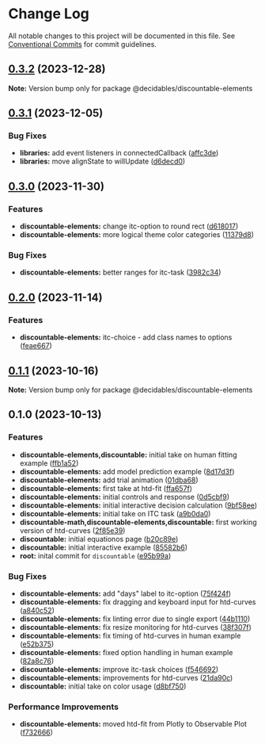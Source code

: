 # Change Log

All notable changes to this project will be documented in this file.
See [Conventional Commits](https://conventionalcommits.org) for commit guidelines.

## [0.3.2](https://github.com/decidables/decidables/compare/@decidables/discountable-elements@0.3.1...@decidables/discountable-elements@0.3.2) (2023-12-28)

**Note:** Version bump only for package @decidables/discountable-elements





## [0.3.1](https://github.com/decidables/decidables/compare/@decidables/discountable-elements@0.3.0...@decidables/discountable-elements@0.3.1) (2023-12-05)


### Bug Fixes

* **libraries:** add event listeners in connectedCallback ([affc3de](https://github.com/decidables/decidables/commit/affc3de94ad40a3811ae8d710dbc2461ce492251))
* **libraries:** move alignState to willUpdate ([d6decd0](https://github.com/decidables/decidables/commit/d6decd07b9430ddf858d9996869f23b987c44b42))



## [0.3.0](https://github.com/decidables/decidables/compare/@decidables/discountable-elements@0.2.0...@decidables/discountable-elements@0.3.0) (2023-11-30)


### Features

* **discountable-elements:** change itc-option to round rect ([d618017](https://github.com/decidables/decidables/commit/d6180173506947ccac2aac4373a961a75ea591fb))
* **discountable-elements:** more logical theme color categories ([11379d8](https://github.com/decidables/decidables/commit/11379d8ee4c6ea891fc6adc4455cc677d2f1b659))


### Bug Fixes

* **discountable-elements:** better ranges for itc-task ([3982c34](https://github.com/decidables/decidables/commit/3982c34ed9f51aac3c96fbac225c6d0f79edee4b))



## [0.2.0](https://github.com/decidables/decidables/compare/@decidables/discountable-elements@0.1.1...@decidables/discountable-elements@0.2.0) (2023-11-14)


### Features

* **discountable-elements:** itc-choice - add class names to options ([feae667](https://github.com/decidables/decidables/commit/feae6674c9c536fa263963bd3dce698a01b3de3f))



## [0.1.1](https://github.com/decidables/decidables/compare/@decidables/discountable-elements@0.1.0...@decidables/discountable-elements@0.1.1) (2023-10-16)

**Note:** Version bump only for package @decidables/discountable-elements





## 0.1.0 (2023-10-13)


### Features

* **discountable-elements,discountable:** initial take on human fitting example ([ffb1a52](https://github.com/decidables/decidables/commit/ffb1a52f1ebdbb229fd88045028122255dbc4c3c))
* **discountable-elements:** add model prediction example ([8d17d3f](https://github.com/decidables/decidables/commit/8d17d3f9c645c86cd28badb3a8cc0f150ca5fe59))
* **discountable-elements:** add trial animation ([01dba68](https://github.com/decidables/decidables/commit/01dba68671f1d70cc8c456a6300fc965f9ee0c34))
* **discountable-elements:** first take at htd-fit ([ffa657f](https://github.com/decidables/decidables/commit/ffa657fe6b34cb0473c7262246547ee0f02701bf))
* **discountable-elements:** initial controls and response ([0d5cbf9](https://github.com/decidables/decidables/commit/0d5cbf92c6759674aa691f4e9f4e83ba9b117fee))
* **discountable-elements:** initial interactive decision calculation ([9bf58ee](https://github.com/decidables/decidables/commit/9bf58ee2752ac4b8750099cc357b25da8b9a3968))
* **discountable-elements:** initial take on ITC task ([a9b0da0](https://github.com/decidables/decidables/commit/a9b0da0a8af35e7fe4a4c5733969db559d137156))
* **discountable-math,discountable-elements,discountable:** first working version of htd-curves ([2f85e39](https://github.com/decidables/decidables/commit/2f85e39d21ae6bc4e64b12c879a145d87de406cb))
* **discountable:** initial equationos page ([b20c89e](https://github.com/decidables/decidables/commit/b20c89e9ba26cdb56fa8c505492fdf18cefe5cdd))
* **discountable:** initial interactive example ([85582b6](https://github.com/decidables/decidables/commit/85582b6c620ef89a7f1a452ce5bef61e73879c3d))
* **root:** inital commit for `discountable` ([e95b99a](https://github.com/decidables/decidables/commit/e95b99a597d7f9a48572b8a400e5f6910439d3e5))


### Bug Fixes

* **discountable-elements:** add "days" label to itc-option ([75f424f](https://github.com/decidables/decidables/commit/75f424fed07b6227cfd104f2f2a084c473802270))
* **discountable-elements:** fix dragging and keyboard input for htd-curves ([a840c52](https://github.com/decidables/decidables/commit/a840c52fabc9425fa164715570a79783eb9ff0ef))
* **discountable-elements:** fix linting error due to single export ([44b1110](https://github.com/decidables/decidables/commit/44b1110e49a702772805853d70a93883b8ca3b45))
* **discountable-elements:** fix resize monitoring for htd-curves ([38f307f](https://github.com/decidables/decidables/commit/38f307f23620759578d4322e6fdb358d296b3b07))
* **discountable-elements:** fix timing of htd-curves in human example ([e52b375](https://github.com/decidables/decidables/commit/e52b3750b607de912748656d1f8a77f611eefe8b))
* **discountable-elements:** fixed option handling in human example ([82a8c76](https://github.com/decidables/decidables/commit/82a8c76a519c8a82cc73efd0e74a703dbfaecbb2))
* **discountable-elements:** improve itc-task choices ([f546692](https://github.com/decidables/decidables/commit/f5466920ef365b6b1472841c4cea8250402b773e))
* **discountable-elements:** improvements for htd-curves ([21da90c](https://github.com/decidables/decidables/commit/21da90c2d0f760bd26f0c15333bfb2cf785e51d9))
* **discountable:** initial take on color usage ([d8bf750](https://github.com/decidables/decidables/commit/d8bf75028443cbb155726f1fd19051100cc1976f))


### Performance Improvements

* **discountable-elements:** moved htd-fit from Plotly to Observable Plot ([f732666](https://github.com/decidables/decidables/commit/f7326669fc22be42b258881f6c26b30ed27123cd))
